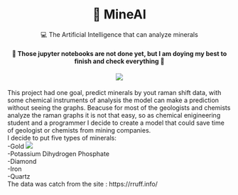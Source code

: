 <h1 align="center">
    <a>💎 MineAI</a>
</h1>
<p align="center">💻 The Artificial Intelligence that can analyze minerals </p>

<h4 align="center"> 
	🚧  Those jupyter notebooks are not done yet, but I am doying my best to finish and check everything  🚧
	
</h4>
<h4 align="center"><img src="http://ForTheBadge.com/images/badges/made-with-python.svg"/> </h4>
<p>
This project had one goal, predict minerals by yout raman shift data, with some chemical instruments of analysis the model can make a prediction without seeing
the graphs. Beacuse for most of the geologists and chemists analyze the raman graphs it is not that easy, so as chemical enigineering student and a programmer I decide to create a model that could save time of geologist or chemists from mining companies. 
	<br>
	I decide to put five types of minerals:
	<br>
	-Gold
	<img src="../ChemPy/gold.png">
	<br>
	-Potassium Dihydrogen Phosphate
	<br>
	-Diamond
	<br>
	-Iron
	<br>
	-Quartz
	<br>
The data was catch from the site : https://rruff.info/

</p>

